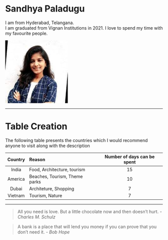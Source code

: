 # Sandhya Paladugu

I am from Hyderabad, Telangana. <br> I am graduated from Vignan Institutions in 2021. I love to spend my time with my favourite people.

![Sandhya Paladugu](My_picture.jpg)

---

# Table Creation

The following table presents the countries which I would recommend anyone to visit along with the description

|   Country     |           Reason              |Number of days can be spent|
|    :---:      |           :---                |            :---:          |
|    India      | Food, Architecture, tourism   | 15 |
|    America    | Beaches, Tourism, Theme parks | 10 |  
|    Dubai      | Architeture, Shopping         | 7  |
|    Vietnam    | Tourism, Nature               | 7  |

---

>All you need is love. But a little chocolate now and then doesn’t hurt. - *Charles M. Schulz*

>A bank is a place that will lend you money if you can prove that you don’t need it. - *Bob Hope*